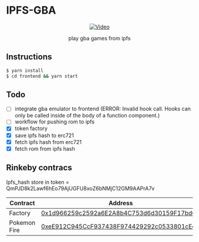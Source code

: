 # IPFS-GBA

<span style="display:block;text-align:center">

[![Video](https://img.youtube.com/vi/jdD_Mvz4hjM/0.jpg)](https://www.youtube.com/watch?v=jdD_Mvz4hjM)

play gba games from ipfs

</span>

## Instructions

```bash
$ yarn install
$ cd frontend && yarn start
```

## Todo

- [ ] integrate gba emulator to frontend (ERROR: Invalid hook call. Hooks can only be called inside of the body of a function component.)
- [ ] workflow for pushing rom to ipfs
- [x] token factory
- [x] save ipfs hash to erc721
- [x] fetch ipfs hash from erc721
- [x] fetch rom from ipfs hash

## Rinkeby contracs

Ipfs_hash store in token = QmPJD8k2Lawf6hEo79AjUGFU8xoZ6bNMjC12GM9AAPrA7v

| Contract     | Address                                                                                                                     |
| ------------ | --------------------------------------------------------------------------------------------------------------------------- |
| Factory      | [0x1d966259c2592a6E2A8b4C753d6d30159F17bdC1](https://rinkeby.etherscan.io/token/0xeE912C945CcF937438F974429292c0533801cEea) |
| Pokemon Fire | [0xeE912C945CcF937438F974429292c0533801cEea](https://rinkeby.etherscan.io/token/0xeE912C945CcF937438F974429292c0533801cEea) |
